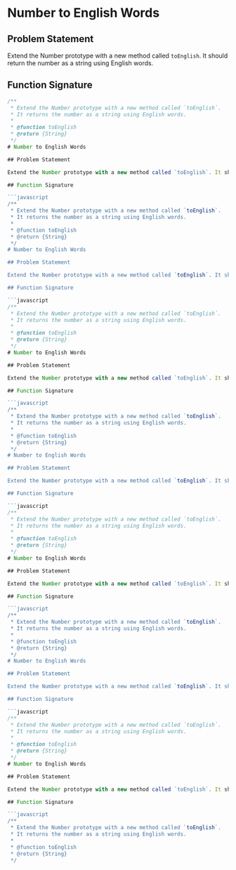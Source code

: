 # Number to English Words

## Problem Statement

Extend the Number prototype with a new method called `toEnglish`. It should return the number as a string using English words.

## Function Signature

```javascript
/**
 * Extend the Number prototype with a new method called `toEnglish`.
 * It returns the number as a string using English words.
 *
 * @function toEnglish
 * @return {String}
 */
# Number to English Words

## Problem Statement

Extend the Number prototype with a new method called `toEnglish`. It should return the number as a string using English words.

## Function Signature

```javascript
/**
 * Extend the Number prototype with a new method called `toEnglish`.
 * It returns the number as a string using English words.
 *
 * @function toEnglish
 * @return {String}
 */
# Number to English Words

## Problem Statement

Extend the Number prototype with a new method called `toEnglish`. It should return the number as a string using English words.

## Function Signature

```javascript
/**
 * Extend the Number prototype with a new method called `toEnglish`.
 * It returns the number as a string using English words.
 *
 * @function toEnglish
 * @return {String}
 */
# Number to English Words

## Problem Statement

Extend the Number prototype with a new method called `toEnglish`. It should return the number as a string using English words.

## Function Signature

```javascript
/**
 * Extend the Number prototype with a new method called `toEnglish`.
 * It returns the number as a string using English words.
 *
 * @function toEnglish
 * @return {String}
 */
# Number to English Words

## Problem Statement

Extend the Number prototype with a new method called `toEnglish`. It should return the number as a string using English words.

## Function Signature

```javascript
/**
 * Extend the Number prototype with a new method called `toEnglish`.
 * It returns the number as a string using English words.
 *
 * @function toEnglish
 * @return {String}
 */
# Number to English Words

## Problem Statement

Extend the Number prototype with a new method called `toEnglish`. It should return the number as a string using English words.

## Function Signature

```javascript
/**
 * Extend the Number prototype with a new method called `toEnglish`.
 * It returns the number as a string using English words.
 *
 * @function toEnglish
 * @return {String}
 */
# Number to English Words

## Problem Statement

Extend the Number prototype with a new method called `toEnglish`. It should return the number as a string using English words.

## Function Signature

```javascript
/**
 * Extend the Number prototype with a new method called `toEnglish`.
 * It returns the number as a string using English words.
 *
 * @function toEnglish
 * @return {String}
 */
# Number to English Words

## Problem Statement

Extend the Number prototype with a new method called `toEnglish`. It should return the number as a string using English words.

## Function Signature

```javascript
/**
 * Extend the Number prototype with a new method called `toEnglish`.
 * It returns the number as a string using English words.
 *
 * @function toEnglish
 * @return {String}
 */
